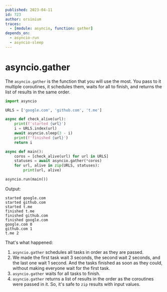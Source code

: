 ```yaml
---
published: 2023-04-11
id: 723
author: orsinium
traces:
  - [module: asyncio, function: gather]
depends_on:
  - asyncio-run
  - asyncio-sleep
---
```


# asyncio.gather

The `asyncio.gather` is the function that you will use the most. You pass to it multiple coroutines, it schedules them, waits for all to finish, and returns the list of results in the same order.

```python
import asyncio

URLS = ['google.com', 'github.com', 't.me']

async def check_alive(url):
    print(f'started {url}')
    i = URLS.index(url)
    await asyncio.sleep(3 - i)
    print(f'finished {url}')
    return i

async def main():
    coros = [check_alive(url) for url in URLS]
    statuses = await asyncio.gather(*coros)
    for url, alive in zip(URLS, statuses):
        print(url, alive)

asyncio.run(main())
```

Output:

```text
started google.com
started github.com
started t.me
finished t.me
finished github.com
finished google.com
google.com 0
github.com 1
t.me 2
```

That's what happened:

1. `asyncio.gather` schedules all tasks in order as they are passed.
2. We made the first task wait 3 seconds, the second wait 2 seconds, and the last one wait 1 second. And the tasks finished as soon as they could, without making everyone wait for the first task.
3. `asyncio.gather` waits for all tasks to finish.
4. `asyncio.gather` returns a list of results in the order as the coroutines were passed in it. So, it's safe to `zip` results with input values.

